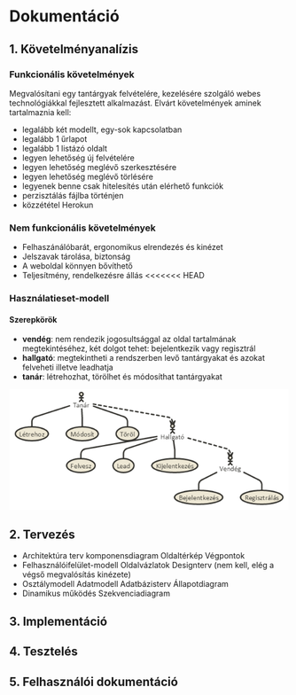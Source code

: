 # Dokumentáció
## 1. Követelményanalízis
### Funkcionális követelmények

Megvalósítani egy tantárgyak felvételére, kezelésére szolgáló webes technológiákkal fejlesztett alkalmazást. Elvárt követelmények aminek tartalmaznia kell:

- legalább két modellt, egy-sok kapcsolatban
- legalább 1 űrlapot
- legalább 1 listázó oldalt
- legyen lehetőség új felvételére
- legyen lehetőség meglévő szerkesztésére
- legyen lehetőség meglévő törlésére
- legyenek benne csak hitelesítés után elérhető funkciók
- perzisztálás fájlba történjen
- közzététel Herokun

### Nem funkcionális követelmények

- Felhaszánálóbarát, ergonomikus elrendezés és kinézet
- Jelszavak tárolása, biztonság
- A weboldal könnyen bővíthető
- Teljesítmény, rendelkezésre állás
<<<<<<< HEAD

### Használatieset-modell
#### Szerepkörök
- **vendég**: nem rendezik jogosultsággal az oldal tartalmának megtekintéséhez, két dolgot tehet: bejelentkezik vagy regisztrál
- **hallgató**: megtekintheti a rendszerben levő tantárgyakat és azokat felveheti illetve leadhatja
- **tanár**: létrehozhat, törölhet és módosíthat tantárgyakat

![Használatieset-modell](img/usecase.png)

## 2. Tervezés

 - Architektúra terv
komponensdiagram
Oldaltérkép
Végpontok
 - Felhasználóifelület-modell
Oldalvázlatok
Designterv (nem kell, elég a végső megvalósítás kinézete)
 - Osztálymodell
Adatmodell
Adatbázisterv
Állapotdiagram
 - Dinamikus működés
Szekvenciadiagram

## 3. Implementáció
## 4. Tesztelés
## 5. Felhasználói dokumentáció
